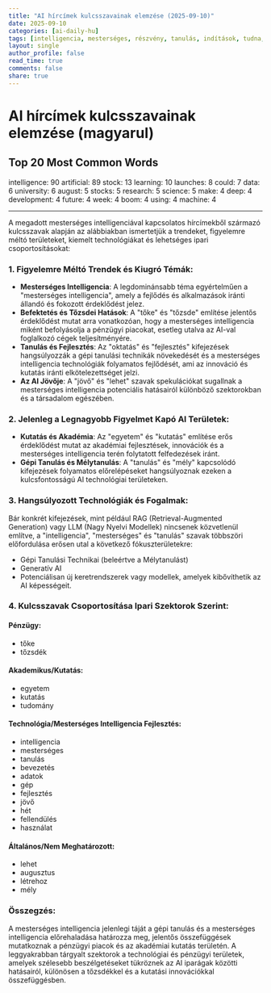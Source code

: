 ```yaml
---
title: "AI hírcímek kulcsszavainak elemzése (2025-09-10)"
date: 2025-09-10
categories: [ai-daily-hu]
tags: [intelligencia, mesterséges, részvény, tanulás, indítások, tudna, adatok, egyetem, augusztus, részvények, kutatás, tudomány, készít, mély, fejlesztés, jövő, hét, fellendülés, használva, gép]
layout: single
author_profile: false
read_time: true
comments: false
share: true
---
```


# AI hírcímek kulcsszavainak elemzése (magyarul)

## Top 20 Most Common Words

intelligence: 90
artificial: 89
stock: 13
learning: 10
launches: 8
could: 7
data: 6
university: 6
august: 5
stocks: 5
research: 5
science: 5
make: 4
deep: 4
development: 4
future: 4
week: 4
boom: 4
using: 4
machine: 4

---

A megadott mesterséges intelligenciával kapcsolatos hírcímekből származó kulcsszavak alapján az alábbiakban ismertetjük a trendeket, figyelemre méltó területeket, kiemelt technológiákat és lehetséges ipari csoportosításokat:

### 1. Figyelemre Méltó Trendek és Kiugró Témák:
- **Mesterséges Intelligencia**: A legdominánsabb téma egyértelműen a "mesterséges intelligencia", amely a fejlődés és alkalmazások iránti állandó és fokozott érdeklődést jelez.
- **Befektetés és Tőzsdei Hatások**: A "tőke" és "tőzsde" említése jelentős érdeklődést mutat arra vonatkozóan, hogy a mesterséges intelligencia miként befolyásolja a pénzügyi piacokat, esetleg utalva az AI-val foglalkozó cégek teljesítményére.
- **Tanulás és Fejlesztés**: Az "oktatás" és "fejlesztés" kifejezések hangsúlyozzák a gépi tanulási technikák növekedését és a mesterséges intelligencia technológiák folyamatos fejlődését, ami az innováció és kutatás iránti elkötelezettséget jelzi.
- **Az AI Jövője**: A "jövő" és "lehet" szavak spekulációkat sugallnak a mesterséges intelligencia potenciális hatásairól különböző szektorokban és a társadalom egészében.

### 2. Jelenleg a Legnagyobb Figyelmet Kapó AI Területek:
- **Kutatás és Akadémia**: Az "egyetem" és "kutatás" említése erős érdeklődést mutat az akadémiai fejlesztések, innovációk és a mesterséges intelligencia terén folytatott felfedezések iránt.
- **Gépi Tanulás és Mélytanulás**: A "tanulás" és "mély" kapcsolódó kifejezések folyamatos előrelépéseket hangsúlyoznak ezeken a kulcsfontosságú AI technológiai területeken.

### 3. Hangsúlyozott Technológiák és Fogalmak:
Bár konkrét kifejezések, mint például RAG (Retrieval-Augmented Generation) vagy LLM (Nagy Nyelvi Modellek) nincsenek közvetlenül említve, a "intelligencia", "mesterséges" és "tanulás" szavak többszöri előfordulása erősen utal a következő fókuszterületekre:
- Gépi Tanulási Technikai (beleértve a Mélytanulást)
- Generatív AI
- Potenciálisan új keretrendszerek vagy modellek, amelyek kibővíthetik az AI képességeit.

### 4. Kulcsszavak Csoportosítása Ipari Szektorok Szerint:

#### **Pénzügy:**
- tőke
- tőzsdék

#### **Akademikus/Kutatás:**
- egyetem
- kutatás
- tudomány

#### **Technológia/Mesterséges Intelligencia Fejlesztés:**
- intelligencia
- mesterséges
- tanulás
- bevezetés
- adatok
- gép
- fejlesztés
- jövő
- hét
- fellendülés
- használat

#### **Általános/Nem Meghatározott:**
- lehet
- augusztus
- létrehoz
- mély

### Összegzés:
A mesterséges intelligencia jelenlegi táját a gépi tanulás és a mesterséges intelligencia előrehaladása határozza meg, jelentős összefüggések mutatkoznak a pénzügyi piacok és az akadémiai kutatás területén. A leggyakrabban tárgyalt szektorok a technológiai és pénzügyi területek, amelyek szélesebb beszélgetéseket tükröznek az AI iparágak közötti hatásairól, különösen a tőzsdékkel és a kutatási innovációkkal összefüggésben.